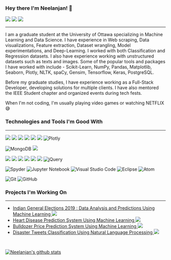 ### Hey there I'm Neelanjan! 👋
<a href='https://www.linkedin.com/in/neelanjanacharya/'>![](https://img.shields.io/badge/LinkedIn-0077B5?style=for-the-badge&logo=linkedin&logoColor=white)</a>
<a href='https://www.facebook.com/skyler.neelanjan'>![](https://img.shields.io/badge/Facebook-1877F2?style=for-the-badge&logo=facebook&logoColor=white)</a>
<a href='https://www.instagram.com/xx_ne.el_xx/'>![](https://img.shields.io/badge/Instagram-E4405F?style=for-the-badge&logo=instagram&logoColor=white)</a>
<hr>

<p>
I am a graduate student at the University of Ottawa specializing in Machine Learning and Data Science. I have experience in Web scraping, Data visualizations, Feature extraction, Dataset wrangling, Model experimentations, and Deep-Learning. I worked with both Classification and Regression datasets. I also have experience working with unstructured datasets such as texts and images. Some of the popular tools and packages I have worked with include - Scikit-Learn, NumPy, Pandas, Matplotlib, Seaborn, Plotly, NLTK, spaCy, Gensim, Tensorflow, Keras, PostgreSQL.

Before my graduate studies, I have experience working as a Full-Stack Developer, developing solutions for multiple clients. I have also mentored the IEEE Student chapter and organized events during tech fests.
  
When I'm not coding, I'm usually playing video games or watching NETFLIX 😅
</p>

### Technologies and Tools I'm Good With <!-- Get Badges Here : https://github.com/Ileriayo/markdown-badges#shortcuts -->
<hr>
<!-- Machine Learning and Deep Learning -->

![](https://img.shields.io/badge/CODE-PYTHON-informational?style=for-the-badge&logo=Python&color=3776AB) <!-- Python Programming Language -->
![](https://img.shields.io/badge/Framework-Tensorflow-informational?style=for-the-badge&logo=Tensorflow&color=FF6F00) <!-- Tensorflow -->
![](https://img.shields.io/badge/Framework-Keras-informational?style=for-the-badge&logo=Keras&color=D00000) <!-- Keras -->
![](https://img.shields.io/badge/package-scikitlearn-informational?style=for-the-badge&logo=scikit-learn&color=F7931E) <!-- Scikit-Learn -->
![](https://img.shields.io/badge/package-numpy-informational?style=for-the-badge&logo=NumPyn&color=013243) <!-- Numpy -->
![](https://img.shields.io/badge/package-pandas-informational?style=for-the-badge&logo=pandas&color=150458)  <!-- Pandas -->
![Plotly](https://img.shields.io/badge/Plotly-%233F4F75.svg?style=for-the-badge&logo=plotly&logoColor=white) <!-- Plotly -->


<!-- Database -->

![MongoDB](https://img.shields.io/badge/MongoDB-%234ea94b.svg?style=for-the-badge&logo=mongodb&logoColor=white) <!-- MongoDB -->
![](https://img.shields.io/badge/TOOL-PostgreSQL-informational?style=for-the-badge&logo=PostgreSQL&color=336791) <!-- Postgres -->

<!-- Web Development -->

![](https://img.shields.io/badge/CODE-JAVA-informational?style=for-the-badge&logo=Java&color=007396) <!-- JAVA -->
![](https://img.shields.io/badge/Framework-Spring-informational?style=for-the-badge&logo=Spring&color=6DB33F)  <!-- Spring -->
![](https://img.shields.io/badge/CODE-JAVASCRIPT-informational?style=for-the-badge&logo=Javascript&color=F7DF1E) <!-- Javascript -->
![](https://img.shields.io/badge/CODE-HTML-informational?style=for-the-badge&logo=HTML5&color=E34F26) <!-- HTML -->
![](https://img.shields.io/badge/CODE-CSS-informational?style=for-the-badge&logo=CSS3&color=1572B6) <!-- CSS -->
![](https://img.shields.io/badge/CDN-bootstrap-informational?style=for-the-badge&logo=Bootstrap&color=563D7C) <!-- Bootstrap -->
![jQuery](https://img.shields.io/badge/jquery-%230769AD.svg?style=for-the-badge&logo=jquery&logoColor=white) <!-- JQuery -->

<!-- IDEs -->
![Spyder](https://img.shields.io/badge/Spyder-838485?style=for-the-badge&logo=spyder%20ide&logoColor=maroon) <!-- SPYDER -->
![Jupyter Notebook](https://img.shields.io/badge/jupyter-%23FA0F00.svg?style=for-the-badge&logo=jupyter&logoColor=white) <!-- Juputer Notebook -->
![Visual Studio Code](https://img.shields.io/badge/Visual%20Studio%20Code-0078d7.svg?style=for-the-badge&logo=visual-studio-code&logoColor=white) <!-- Visual Studio -->
![Eclipse](https://img.shields.io/badge/Eclipse-FE7A16.svg?style=for-the-badge&logo=Eclipse&logoColor=white) <!-- Eclipse -->
![Atom](https://img.shields.io/badge/Atom-%2366595C.svg?style=for-the-badge&logo=atom&logoColor=white) <!-- ATOM -->

<!-- Version Contron -->
![Git](https://img.shields.io/badge/git-%23F05033.svg?style=for-the-badge&logo=git&logoColor=white) <!-- Git -->
![GitHub](https://img.shields.io/badge/github-%23121011.svg?style=for-the-badge&logo=github&logoColor=white) <!-- Github -->

### Projects I'm Working On
<hr>

- <a href="https://github.com/TheJokeRxDC/Indian-General-Elections-2019-Data-Analysis-And-Predictions-Using-Machine-Learning">Indian General Elections 2019 : Data Analysis and Predictions Using Machine Learning <img src="https://img.shields.io/badge/Project%20Status-Open-brightgreen"></a>
- <a href="https://github.com/TheJokeRxDC/heart-disease-prediction-system-using-machine-learning"> Heart Disease Prediction System Using Machine Learning <img src="https://img.shields.io/badge/Project%20Status-Open-brightgreen"></a>
- <a href="https://github.com/TheJokeRxDC/Bulldozer-Price-Prediction-System-Using-Machine-Learning.git"> Bulldozer Price Prediction System Using Machine Learning <img src="https://img.shields.io/badge/Project%20Status-Open-brightgreen"></a>
- <a href="https://github.com/TheJokeRxDC/disaster-tweets-classification-using-NLP.git"> Disaster Tweets Classification Using Natural Language Processing <img src="https://img.shields.io/badge/Project%20Status-Open-brightgreen"></a>

<br>

[![Neelanjan's github stats](https://github-readme-stats.vercel.app/api?username=TheJokeRxDC&show_icons=true&theme=shades-of-purple)](https://github.com/anuraghazra/github-readme-stats)

